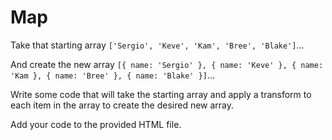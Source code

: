 # Map

Take that starting array `['Sergio', 'Keve', 'Kam', 'Bree', 'Blake']`...

And create the new array `[{ name: 'Sergio' }, { name: 'Keve' }, { name: 'Kam }, { name: 'Bree' }, { name: 'Blake' }]`...

Write some code that will take the starting array and apply a transform to each item in the array to create the desired new array.

Add your code to the provided HTML file.